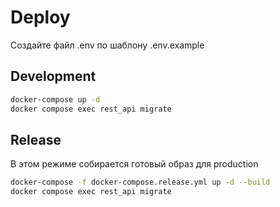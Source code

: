 # Deploy
Создайте файл .env по шаблону .env.example

## Development
```bash
docker-compose up -d
docker compose exec rest_api migrate
```

## Release
В этом режиме собирается готовый образ для production
```bash
docker-compose -f docker-compose.release.yml up -d --build
docker compose exec rest_api migrate
```